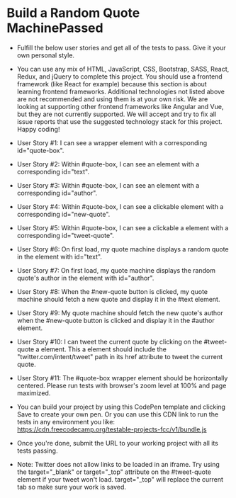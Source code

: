 # Build a Random Quote MachinePassed
* Fulfill the below user stories and get all of the tests to pass. Give it your own personal style.

* You can use any mix of HTML, JavaScript, CSS, Bootstrap, SASS, React, Redux, and jQuery to complete this project. You should use a frontend framework (like React for example) because this section is about learning frontend frameworks. Additional technologies not listed above are not recommended and using them is at your own risk. We are looking at supporting other frontend frameworks like Angular and Vue, but they are not currently supported. We will accept and try to fix all issue reports that use the suggested technology stack for this project. Happy coding!

* User Story #1: I can see a wrapper element with a corresponding id="quote-box".

* User Story #2: Within #quote-box, I can see an element with a corresponding id="text".

* User Story #3: Within #quote-box, I can see an element with a corresponding id="author".

* User Story #4: Within #quote-box, I can see a clickable element with a corresponding id="new-quote".

* User Story #5: Within #quote-box, I can see a clickable a element with a corresponding id="tweet-quote".

* User Story #6: On first load, my quote machine displays a random quote in the element with id="text".

* User Story #7: On first load, my quote machine displays the random quote's author in the element with id="author".

* User Story #8: When the #new-quote button is clicked, my quote machine should fetch a new quote and display it in the #text element.

* User Story #9: My quote machine should fetch the new quote's author when the #new-quote button is clicked and display it in the #author element.

* User Story #10: I can tweet the current quote by clicking on the #tweet-quote a element. This a element should include the "twitter.com/intent/tweet" path in its href attribute to tweet the current quote.

* User Story #11: The #quote-box wrapper element should be horizontally centered. Please run tests with browser's zoom level at 100% and page maximized.

* You can build your project by using this CodePen template and clicking Save to create your own pen. Or you can use this CDN link to run the tests in any environment you like: https://cdn.freecodecamp.org/testable-projects-fcc/v1/bundle.js

* Once you're done, submit the URL to your working project with all its tests passing.

* Note: Twitter does not allow links to be loaded in an iframe. Try using the target="_blank" or target="_top" attribute on the #tweet-quote element if your tweet won't load. target="_top" will replace the current tab so make sure your work is saved.

